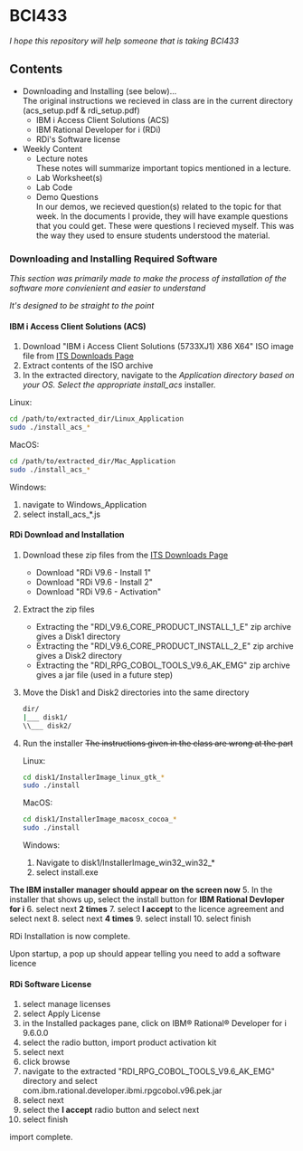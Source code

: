 # BCI433

_I hope this repository will help someone that is taking BCI433_

## Contents

* Downloading and Installing (see below)...  
  The original instructions we recieved in class are in the current directory
  (acs\_setup.pdf & rdi\_setup.pdf)
  * IBM i Access Client Solutions (ACS)
  * IBM Rational Developer for i (RDi)
  * RDi's Software license
* Weekly Content
  * Lecture notes  
  These notes will summarize important topics mentioned in a lecture.
  * Lab Worksheet(s)
  * Lab Code
  * Demo Questions  
    In our demos, we recieved question(s) related to the topic for that week.
    In the documents I provide, they will have example questions that you could
    get. These were questions I recieved myself.
    This was the way they used to ensure students understood the material.

### Downloading and Installing Required Software

_This section was primarily made to make the process of installation of the
software more convienient and easier to understand_

_It's designed to be straight to the point_

#### IBM i Access Client Solutions (ACS)

1. Download "IBM i Access Client Solutions (5733XJ1) X86 X64" ISO image file
   from [ITS Downloads Page][downloads]
2. Extract contents of the ISO archive
3. In the extracted directory, navigate to the *_Application directory based on
   your OS. Select the appropriate install_acs_* installer.

Linux:

```bash
cd /path/to/extracted_dir/Linux_Application
sudo ./install_acs_*
```

MacOS:

```bash
cd /path/to/extracted_dir/Mac_Application
sudo ./install_acs_*
```

Windows:

1. navigate to Windows_Application
2. select install_acs_*.js

#### RDi Download and Installation

1. Download these zip files from the [ITS Downloads Page][downloads]
   * Download "RDi V9.6 - Install 1"
   * Download "RDi V9.6 - Install 2"
   * Download "RDi V9.6 - Activation"
2. Extract the zip files
   * Extracting the "RDI_V9.6_CORE_PRODUCT_INSTALL_1_E" zip archive gives a
     Disk1 directory
   * Extracting the "RDI_V9.6_CORE_PRODUCT_INSTALL_2_E" zip archive gives a
     Disk2 directory
   * Extracting the "RDI_RPG_COBOL_TOOLS_V9.6_AK_EMG" zip archive gives a jar
     file (used in a future step)
3. Move the Disk1 and Disk2 directories into the same directory

   ```bash
   dir/  
   |___ disk1/  
   \\___ disk2/  
   ```

4. Run the installer
   ~~The instructions given in the class are wrong at the part~~

   Linux:

   ```bash
   cd disk1/InstallerImage_linux_gtk_*
   sudo ./install
   ```

   MacOS:

   ```bash
   cd disk1/InstallerImage_macosx_cocoa_*
   sudo ./install
   ```

   Windows:

      1. Navigate to disk1/InstallerImage_win32_win32_*  
      2. select install.exe

  **The IBM installer manager should appear on the screen now**
5. In the installer that shows up, select the install button for
   **IBM Rational Devloper for i**
6. select next **2 times**
7. select **I accept** to the licence agreement and select next
8. select next **4 times**
9. select install
10. select finish

RDi Installation is now complete.

Upon startup, a pop up should appear telling you need to add a software licence

#### RDi Software License

1. select manage licenses
2. select Apply License
3. in the Installed packages pane, click on
   IBM® Rational® Developer for i 9.6.0.0
4. select the radio button, import product activation kit
5. select next
6. click browse
7. navigate to the extracted "RDI_RPG_COBOL_TOOLS_V9.6_AK_EMG" directory and
   select com.ibm.rational.developer.ibmi.rpgcobol.v96.pek.jar
8. select next
9. select the **I accept** radio button and select next
10. select finish  

import complete.

[downloads]: https://sonic.senecacollege.ca/download/download.php?area=iSeries
